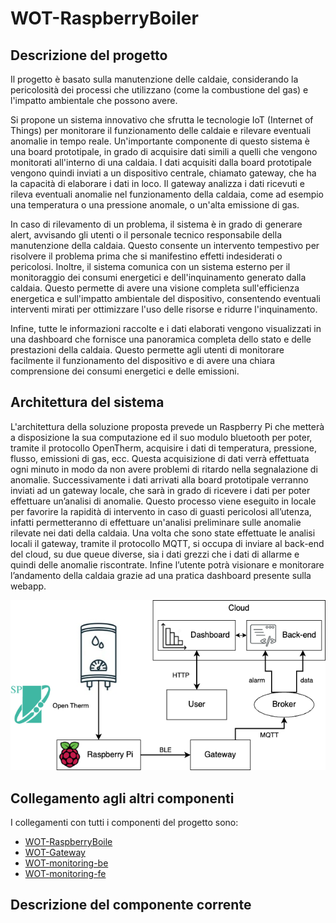 # WOT-RaspberryBoiler

## Descrizione del progetto
Il progetto è basato sulla manutenzione delle caldaie, considerando la pericolosità dei processi che utilizzano (come la combustione del gas) e l'impatto ambientale che possono avere.

Si propone un sistema innovativo che sfrutta le tecnologie IoT (Internet of Things) per monitorare il funzionamento delle caldaie e rilevare eventuali anomalie in tempo reale. Un'importante componente di questo sistema è una board prototipale, in grado di acquisire dati simili a quelli che vengono monitorati all'interno di una caldaia.
I dati acquisiti dalla board prototipale vengono quindi inviati a un dispositivo centrale, chiamato gateway, che ha la capacità di elaborare i dati in loco. Il gateway analizza i dati ricevuti e rileva eventuali anomalie nel funzionamento della caldaia, come ad esempio una temperatura o una pressione anomale, o un'alta emissione di gas.

In caso di rilevamento di un problema, il sistema è in grado di generare alert, avvisando gli utenti o il personale tecnico responsabile della manutenzione della caldaia. Questo consente un intervento tempestivo per risolvere il problema prima che si manifestino effetti indesiderati o pericolosi.
Inoltre, il sistema comunica con un sistema esterno per il monitoraggio dei consumi energetici e dell'inquinamento generato dalla caldaia. Questo permette di avere una visione completa sull'efficienza energetica e sull'impatto ambientale del dispositivo, consentendo eventuali interventi mirati per ottimizzare l'uso delle risorse e ridurre l'inquinamento.

Infine, tutte le informazioni raccolte e i dati elaborati vengono visualizzati in una dashboard che fornisce una panoramica completa dello stato e delle prestazioni della caldaia. Questo permette agli utenti di monitorare facilmente il funzionamento del dispositivo e di avere una chiara comprensione dei consumi energetici e delle emissioni.

## Architettura del sistema
L'architettura della soluzione proposta prevede un Raspberry Pi che metterà a disposizione la sua computazione ed il suo modulo bluetooth per poter, tramite il protocollo OpenTherm, acquisire i dati di temperatura, pressione, flusso, emissioni di gas, ecc. Questa acquisizione di dati verrà effettuata ogni minuto in modo da non avere problemi di ritardo nella segnalazione di anomalie.
Successivamente i dati arrivati alla board prototipale verranno inviati ad un gateway locale, che sarà in grado di ricevere i dati per poter effettuare un’analisi di anomalie. Questo processo viene eseguito in locale per favorire la rapidità di intervento in caso di guasti pericolosi all’utenza, infatti permetteranno di effettuare un'analisi preliminare sulle anomalie rilevate nei dati della caldaia.
Una volta che sono state effettuate le analisi locali il gateway, tramite il protocollo MQTT, si occupa di inviare al back-end del cloud, su due queue diverse, sia i dati grezzi che i dati di allarme e quindi delle anomalie riscontrate.
Infine l’utente potrà visionare e monitorare l’andamento della caldaia grazie ad una pratica dashboard presente sulla webapp.

![](./img%20readme/architettura%202.png)

## Collegamento agli altri componenti
I collegamenti con tutti i componenti del progetto sono:
- [WOT-RaspberryBoile](https://github.com/UniSalento-IDALab-IoTCourse-2022-2023/WOT-RaspberryBoile)
- [WOT-Gateway](https://github.com/UniSalento-IDALab-IoTCourse-2022-2023/WOT-Gateway)
- [WOT-monitoring-be](https://github.com/UniSalento-IDALab-IoTCourse-2022-2023/WOT-monitoring-be)
- [WOT-monitoring-fe](https://github.com/UniSalento-IDALab-IoTCourse-2022-2023/WOT-monitoring-fe)

## Descrizione del componente corrente
